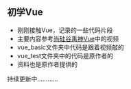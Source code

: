 ## 初学Vue

+ 刚刚接触Vue，记录的一些代码片段
+ 主要内容参考[尚硅谷禹神Vue](https://www.bilibili.com/video/BV1Zy4y1K7SH?spm_id_from=333.337.search-card.all.click&vd_source=0b8dd8c43c6e1de798873d989967396a)中的视频
+ vue_basic文件夹中代码是跟着视频敲的
+ vue_test文件夹中的代码是原作者的
+ 资料也是原作者提供的

持续更新中…………
